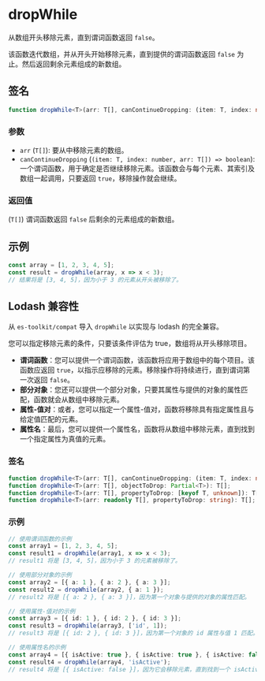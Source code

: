 # dropWhile

从数组开头移除元素，直到谓词函数返回 `false`。

该函数迭代数组，并从开头开始移除元素，直到提供的谓词函数返回 `false` 为止。然后返回剩余元素组成的新数组。

## 签名

```typescript
function dropWhile<T>(arr: T[], canContinueDropping: (item: T, index: number, arr: T[]) => boolean): T[];
```

### 参数

- `arr` (`T[]`): 要从中移除元素的数组。
- `canContinueDropping` (`(item: T, index: number, arr: T[]) => boolean`): 一个谓词函数，用于确定是否继续移除元素。该函数会与每个元素、其索引及数组一起调用，只要返回 `true`，移除操作就会继续。

### 返回值

(`T[]`) 谓词函数返回 `false` 后剩余的元素组成的新数组。

## 示例

```typescript
const array = [1, 2, 3, 4, 5];
const result = dropWhile(array, x => x < 3);
// 结果将是 [3, 4, 5]，因为小于 3 的元素从开头被移除了。
```

## Lodash 兼容性

从 `es-toolkit/compat` 导入 `dropWhile` 以实现与 lodash 的完全兼容。

您可以指定移除元素的条件，只要该条件评估为 true，数组将从开头移除项目。

- **谓词函数**：您可以提供一个谓词函数，该函数将应用于数组中的每个项目。该函数应返回 `true`，以指示应移除的元素。移除操作将持续进行，直到谓词第一次返回 `false`。
- **部分对象**：您还可以提供一个部分对象，只要其属性与提供的对象的属性匹配，函数就会从数组中移除元素。
- **属性-值对**：或者，您可以指定一个属性-值对，函数将移除具有指定属性且与给定值匹配的元素。
- **属性名**：最后，您可以提供一个属性名，函数将从数组中移除元素，直到找到一个指定属性为真值的元素。

### 签名

```typescript
function dropWhile<T>(arr: T[], canContinueDropping: (item: T, index: number, arr: T[]) => unknown): T[];
function dropWhile<T>(arr: T[], objectToDrop: Partial<T>): T[];
function dropWhile<T>(arr: T[], propertyToDrop: [keyof T, unknown]): T[];
function dropWhile<T>(arr: readonly T[], propertyToDrop: string): T[];
```

### 示例

```typescript
// 使用谓词函数的示例
const array1 = [1, 2, 3, 4, 5];
const result1 = dropWhile(array1, x => x < 3);
// result1 将是 [3, 4, 5]，因为小于 3 的元素被移除了。

// 使用部分对象的示例
const array2 = [{ a: 1 }, { a: 2 }, { a: 3 }];
const result2 = dropWhile(array2, { a: 1 });
// result2 将是 [{ a: 2 }, { a: 3 }]，因为第一个对象与提供的对象的属性匹配。

// 使用属性-值对的示例
const array3 = [{ id: 1 }, { id: 2 }, { id: 3 }];
const result3 = dropWhile(array3, ['id', 1]);
// result3 将是 [{ id: 2 }, { id: 3 }]，因为第一个对象的 id 属性与值 1 匹配。

// 使用属性名的示例
const array4 = [{ isActive: true }, { isActive: true }, { isActive: false }];
const result4 = dropWhile(array4, 'isActive');
// result4 将是 [{ isActive: false }]，因为它会移除元素，直到找到一个 isActive 属性为假值的元素。
```
